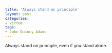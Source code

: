```yaml
---
title: 'Always stand on principle'
layout: post
categories:
- virtue
tags:
- John Quincy Adams
---
```


Always stand on principle, even if you stand alone.